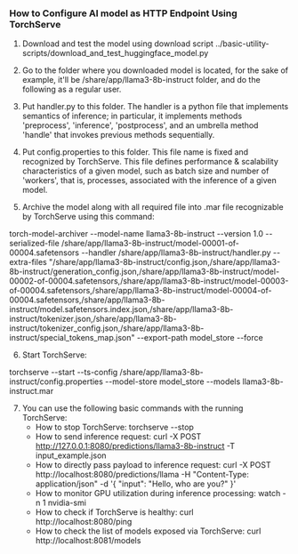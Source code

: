 ### How to Configure AI model as HTTP Endpoint Using TorchServe

1. Download and test the model using download script ../basic-utility-scripts/download\_and\_test\_huggingface\_model.py

2. Go to the folder where you downloaded model is located, for the sake of example, it'll be /share/app/llama3-8b-instruct folder, and do the following as a regular user.

3. Put handler.py to this folder. The handler is a python file that implements semantics of inference; in particular, it implements methods 'preprocess', 'inference', 'postprocess', and an umbrella method 'handle' that invokes previous methods sequentially.

4. Put config.properties to this folder. This file name is fixed and recognized by TorchServe. This file defines performance & scalability characteristics of a given model, such as batch size and number of 'workers', that is, processes, associated with the inference of a given model.

5. Archive the model along with all required file into .mar file recognizable by TorchServe using this command:

torch-model-archiver --model-name llama3-8b-instruct --version 1.0 --serialized-file /share/app/llama3-8b-instruct/model-00001-of-00004.safetensors --handler /share/app/llama3-8b-instruct/handler.py --extra-files "/share/app/llama3-8b-instruct/config.json,/share/app/llama3-8b-instruct/generation\_config.json,/share/app/llama3-8b-instruct/model-00002-of-00004.safetensors,/share/app/llama3-8b-instruct/model-00003-of-00004.safetensors,/share/app/llama3-8b-instruct/model-00004-of-00004.safetensors,/share/app/llama3-8b-instruct/model.safetensors.index.json,/share/app/llama3-8b-instruct/tokenizer.json,/share/app/llama3-8b-instruct/tokenizer\_config.json,/share/app/llama3-8b-instruct/special\_tokens\_map.json" --export-path model\_store --force

6. Start TorchServe:

torchserve --start --ts-config /share/app/llama3-8b-instruct/config.properties --model-store model\_store --models llama3-8b-instruct.mar

7. You can use the following basic commands with the running TorchServe:
    * How to stop TorchServe: torchserve --stop
    * How to send inference request: curl -X POST http://127.0.0.1:8080/predictions/llama3-8b-instruct -T input\_example.json
    * How to directly pass payload to inference request: curl -X POST http://localhost:8080/predictions/llama -H "Content-Type: application/json" -d '{ "input": "Hello, who are you?" }'
    * How to monitor GPU utilization during inference processing: watch -n 1 nvidia-smi
    * How to check if TorchServe is healthy: curl http://localhost:8080/ping
    * How to check the list of models exposed via TorchServe: curl http://localhost:8081/models